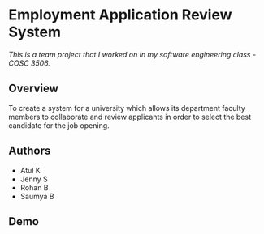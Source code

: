 # Employment Application Review System 

*This is a team project that I worked on in my software engineering
class - COSC 3506.* 

## Overview

To create a system for a university which allows its 
department faculty members to collaborate and review applicants
in order to select the best candidate for the job opening. 

## Authors

- Atul K 
- Jenny S
- Rohan B
- Saumya B

## Demo

